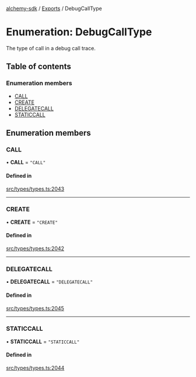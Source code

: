 [alchemy-sdk](../README.md) / [Exports](../modules.md) / DebugCallType

# Enumeration: DebugCallType

The type of call in a debug call trace.

## Table of contents

### Enumeration members

- [CALL](DebugCallType.md#call)
- [CREATE](DebugCallType.md#create)
- [DELEGATECALL](DebugCallType.md#delegatecall)
- [STATICCALL](DebugCallType.md#staticcall)

## Enumeration members

### CALL

• **CALL** = `"CALL"`

#### Defined in

[src/types/types.ts:2043](https://github.com/alchemyplatform/alchemy-sdk-js/blob/4483414/src/types/types.ts#L2043)

___

### CREATE

• **CREATE** = `"CREATE"`

#### Defined in

[src/types/types.ts:2042](https://github.com/alchemyplatform/alchemy-sdk-js/blob/4483414/src/types/types.ts#L2042)

___

### DELEGATECALL

• **DELEGATECALL** = `"DELEGATECALL"`

#### Defined in

[src/types/types.ts:2045](https://github.com/alchemyplatform/alchemy-sdk-js/blob/4483414/src/types/types.ts#L2045)

___

### STATICCALL

• **STATICCALL** = `"STATICCALL"`

#### Defined in

[src/types/types.ts:2044](https://github.com/alchemyplatform/alchemy-sdk-js/blob/4483414/src/types/types.ts#L2044)
